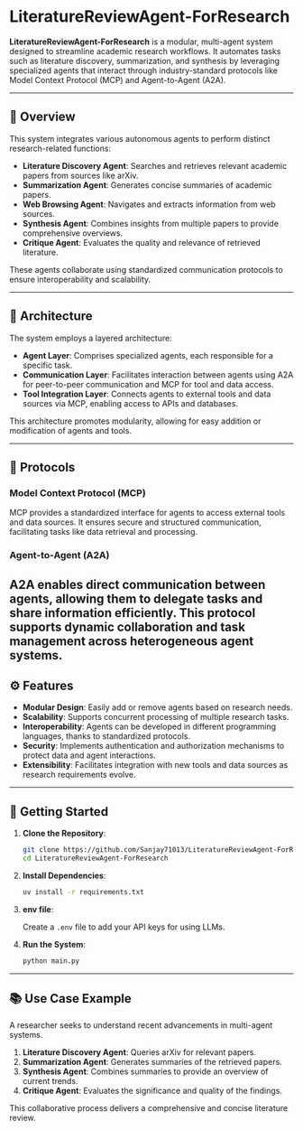 # LiteratureReviewAgent-ForResearch

**LiteratureReviewAgent-ForResearch** is a modular, multi-agent system designed to streamline academic research workflows. It automates tasks such as literature discovery, summarization, and synthesis by leveraging specialized agents that interact through industry-standard protocols like Model Context Protocol (MCP) and Agent-to-Agent (A2A).

---

## 🧠 Overview

This system integrates various autonomous agents to perform distinct research-related functions:

* **Literature Discovery Agent**: Searches and retrieves relevant academic papers from sources like arXiv.
* **Summarization Agent**: Generates concise summaries of academic papers.
* **Web Browsing Agent**: Navigates and extracts information from web sources.
* **Synthesis Agent**: Combines insights from multiple papers to provide comprehensive overviews.
* **Critique Agent**: Evaluates the quality and relevance of retrieved literature.

These agents collaborate using standardized communication protocols to ensure interoperability and scalability.

---

## 🧩 Architecture

The system employs a layered architecture:

* **Agent Layer**: Comprises specialized agents, each responsible for a specific task.
* **Communication Layer**: Facilitates interaction between agents using A2A for peer-to-peer communication and MCP for tool and data access.
* **Tool Integration Layer**: Connects agents to external tools and data sources via MCP, enabling access to APIs and databases.

This architecture promotes modularity, allowing for easy addition or modification of agents and tools.

---

## 🔗 Protocols

### Model Context Protocol (MCP)

MCP provides a standardized interface for agents to access external tools and data sources. It ensures secure and structured communication, facilitating tasks like data retrieval and processing.

### Agent-to-Agent (A2A)

A2A enables direct communication between agents, allowing them to delegate tasks and share information efficiently. This protocol supports dynamic collaboration and task management across heterogeneous agent systems.
---

## ⚙️ Features

* **Modular Design**: Easily add or remove agents based on research needs.
* **Scalability**: Supports concurrent processing of multiple research tasks.
* **Interoperability**: Agents can be developed in different programming languages, thanks to standardized protocols.
* **Security**: Implements authentication and authorization mechanisms to protect data and agent interactions.
* **Extensibility**: Facilitates integration with new tools and data sources as research requirements evolve.

---

## 🚀 Getting Started

1. **Clone the Repository**:

   ```bash
   git clone https://github.com/Sanjay71013/LiteratureReviewAgent-ForResearch.git
   cd LiteratureReviewAgent-ForResearch
   ```



2. **Install Dependencies**:

   ```bash
   uv install -r requirements.txt
   ```



3. **env file**:
   
   Create a `.env` file to add your API keys for using LLMs.

4. **Run the System**:

   ```bash
   python main.py
   ```



---

## 📚 Use Case Example

A researcher seeks to understand recent advancements in multi-agent systems.

1. **Literature Discovery Agent**: Queries arXiv for relevant papers.
2. **Summarization Agent**: Generates summaries of the retrieved papers.
3. **Synthesis Agent**: Combines summaries to provide an overview of current trends.
4. **Critique Agent**: Evaluates the significance and quality of the findings.

This collaborative process delivers a comprehensive and concise literature review.
